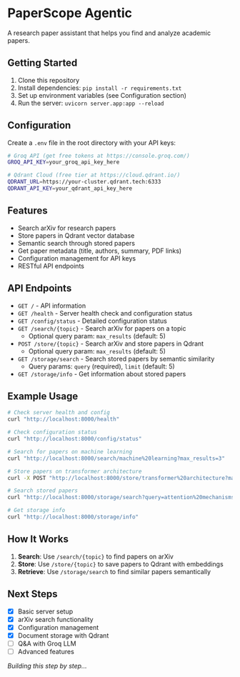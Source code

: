 # PaperScope Agentic

A research paper assistant that helps you find and analyze academic papers.

## Getting Started

1. Clone this repository
2. Install dependencies: `pip install -r requirements.txt`
3. Set up environment variables (see Configuration section)
4. Run the server: `uvicorn server.app:app --reload`

## Configuration

Create a `.env` file in the root directory with your API keys:

```bash
# Groq API (get free tokens at https://console.groq.com/)
GROQ_API_KEY=your_groq_api_key_here

# Qdrant Cloud (free tier at https://cloud.qdrant.io/)
QDRANT_URL=https://your-cluster.qdrant.tech:6333
QDRANT_API_KEY=your_qdrant_api_key_here
```

## Features

- Search arXiv for research papers
- Store papers in Qdrant vector database
- Semantic search through stored papers
- Get paper metadata (title, authors, summary, PDF links)
- Configuration management for API keys
- RESTful API endpoints

## API Endpoints

- `GET /` - API information
- `GET /health` - Server health check and configuration status
- `GET /config/status` - Detailed configuration status
- `GET /search/{topic}` - Search arXiv for papers on a topic
  - Optional query param: `max_results` (default: 5)
- `POST /store/{topic}` - Search arXiv and store papers in Qdrant
  - Optional query param: `max_results` (default: 5)
- `GET /storage/search` - Search stored papers by semantic similarity
  - Query params: `query` (required), `limit` (default: 5)
- `GET /storage/info` - Get information about stored papers

## Example Usage

```bash
# Check server health and config
curl "http://localhost:8000/health"

# Check configuration status
curl "http://localhost:8000/config/status"

# Search for papers on machine learning
curl "http://localhost:8000/search/machine%20learning?max_results=3"

# Store papers on transformer architecture
curl -X POST "http://localhost:8000/store/transformer%20architecture?max_results=5"

# Search stored papers
curl "http://localhost:8000/storage/search?query=attention%20mechanisms&limit=3"

# Get storage info
curl "http://localhost:8000/storage/info"
```

## How It Works

1. **Search**: Use `/search/{topic}` to find papers on arXiv
2. **Store**: Use `/store/{topic}` to save papers to Qdrant with embeddings
3. **Retrieve**: Use `/storage/search` to find similar papers semantically

## Next Steps

- [x] Basic server setup
- [x] arXiv search functionality
- [x] Configuration management
- [x] Document storage with Qdrant
- [ ] Q&A with Groq LLM
- [ ] Advanced features

*Building this step by step...*
